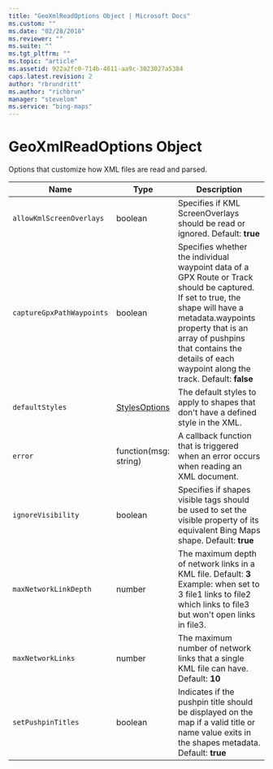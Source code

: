```yaml
---
title: "GeoXmlReadOptions Object | Microsoft Docs"
ms.custom: ""
ms.date: "02/28/2018"
ms.reviewer: ""
ms.suite: ""
ms.tgt_pltfrm: ""
ms.topic: "article"
ms.assetid: 922a2fc0-714b-4611-aa9c-3023027a5384
caps.latest.revision: 2
author: "rbrundritt"
ms.author: "richbrun"
manager: "stevelom"
ms.service: "bing-maps"
---
```

# GeoXmlReadOptions Object
Options that customize how XML files are read and parsed.

| Name                      | Type                  | Description     |
|---------------------------|-----------------------|-----------------|
| `allowKmlScreenOverlays`  | boolean               | Specifies if KML ScreenOverlays should be read or ignored. Default: **true** |
| `captureGpxPathWaypoints` | boolean               | Specifies whether the individual waypoint data of a GPX Route or Track should be captured. If set to true, the shape will have a metadata.waypoints property that is an array of pushpins that contains the details of each waypoint along the track. Default: **false** |
| `defaultStyles`           | [StylesOptions](../../map-control-api/stylesoptions-object.md)         | The default styles to apply to shapes that don't have a defined style in the XML. |
| `error`                   | function(msg: string) | A callback function that is triggered when an error occurs when reading an XML document.     |
| `ignoreVisibility`        | boolean               | Specifies if shapes visible tags should be used to set the visible property of its equivalent Bing Maps shape. Default: **true** |
| `maxNetworkLinkDepth`     | number                | The maximum depth of network links in a KML file. Default: **3** Example: when set to 3 file1 links to file2 which links to file3 but won't open links in file3. |
| `maxNetworkLinks`         | number                | The maximum number of network links that a single KML file can have. Default: **10**  |
| `setPushpinTitles`        | boolean               | Indicates if the pushpin title should be displayed on the map if a valid title or name value exits in the shapes metadata. Default: **true** |